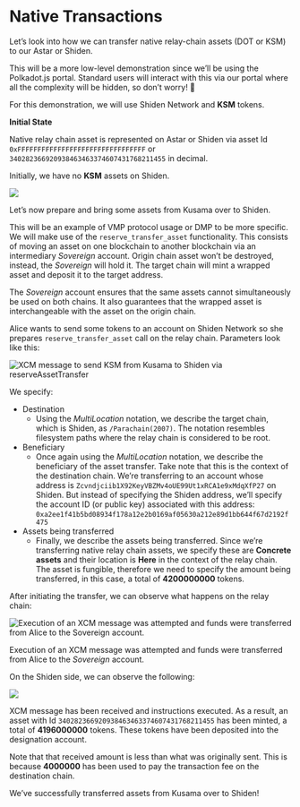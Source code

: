 # Native Transactions

Let’s look into how we can transfer native relay-chain assets (DOT or KSM) to our Astar or Shiden.

This will be a more low-level demonstration since we’ll be using the Polkadot.js portal. Standard users will interact with this via our portal where all the complexity will be hidden, so don’t worry! 🙂

For this demonstration, we will use Shiden Network and **KSM** tokens.

**Initial State**

Native relay chain asset is represented on Astar or Shiden via asset Id `0xFFFFFFFFFFFFFFFFFFFFFFFFFFFFFFFF` or `340282366920938463463374607431768211455` in decimal.

Initially, we have no **KSM** assets on Shiden.

![](../../.gitbook/assets/00\_\_no\_ksm\_asset\_on\_shiden\_cropped\_less)

Let’s now prepare and bring some assets from Kusama over to Shiden.

This will be an example of VMP protocol usage or DMP to be more specific. We will make use of the `reserve_transfer_asset` functionality. This consists of moving an asset on one blockchain to another blockchain via an intermediary _Sovereign_ account. Origin chain asset won’t be destroyed, instead, the _Sovereign_ will hold it. The target chain will mint a wrapped asset and deposit it to the target address.

The _Sovereign_ account ensures that the same assets cannot simultaneously be used on both chains. It also guarantees that the wrapped asset is interchangeable with the asset on the origin chain.

Alice wants to send some tokens to an account on Shiden Network so she prepares `reserve_transfer_asset` call on the relay chain. Parameters look like this:

![XCM message to send KSM from Kusama to Shiden via reserveAssetTransfer](../../.gitbook/assets/04\_xcm\_params\_all)

We specify:

* Destination
  * Using the _MultiLocation_ notation, we describe the target chain, which is Shiden, as `/Parachain(2007)`. The notation resembles filesystem paths where the relay chain is considered to be root.
* Beneficiary
  * Once again using the _MultiLocation_ notation, we describe the beneficiary of the asset transfer. Take note that this is the context of the destination chain. We’re transferring to an account whose address is `Zcvndjciib1X92KeyVBZMv4oUE99Ut1xRCA1e9xMdqXfP27` on Shiden. But instead of specifying the Shiden address, we’ll specify the account ID (or public key) associated with this address: `0xa2ee1f41b5bd08934f178a12e2b0169af05630a212e89d1bb644f67d2192f475`
* Assets being transferred
  * Finally, we describe the assets being transferred. Since we’re transferring native relay chain assets, we specify these are **Concrete assets** and their location is **Here** in the context of the relay chain. The asset is fungible, therefore we need to specify the amount being transferred, in this case, a total of **4200000000** tokens.

After initiating the transfer, we can observe what happens on the relay chain:

![Execution of an XCM message was attempted and funds were transferred from Alice to the Sovereign account.](../../.gitbook/assets/02\_soveregin\_account\_takes\_assets\_window\_cropped)

Execution of an XCM message was attempted and funds were transferred from Alice to the _Sovereign_ account.

On the Shiden side, we can observe the following:

![](../../.gitbook/assets/01\_assets\_received\_on\_shiden\_window\_cropped)

XCM message has been received and instructions executed. As a result, an asset with Id `340282366920938463463374607431768211455` has been minted, a total of **4196000000** tokens. These tokens have been deposited into the designation account.

Note that that received amount is less than what was originally sent. This is because **4000000** has been used to pay the transaction fee on the destination chain.

We’ve successfully transferred assets from Kusama over to Shiden!
